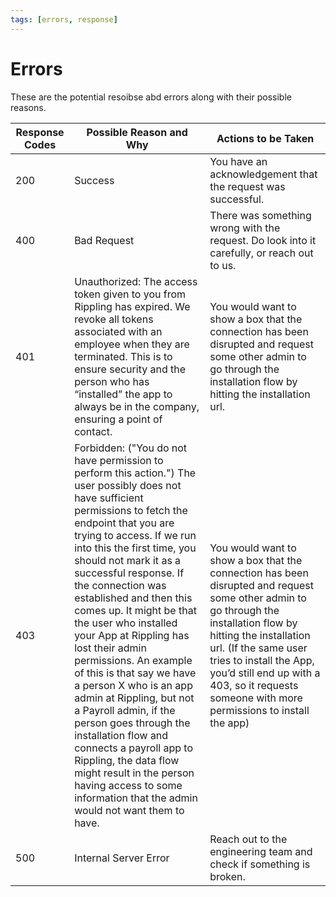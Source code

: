 ```yaml
---
tags: [errors, response]
---
```


# Errors

These are the potential resoibse abd errors along with their possible reasons.

| Response Codes | Possible Reason and Why                                                                                                                                                                                                                                                                                                                                                                                                                                                                                                                                                                                                                                                                                                                                 | Actions to be Taken                                                                                                                                                                                                                                                                                               |
| -------------- | ------------------------------------------------------------------------------------------------------------------------------------------------------------------------------------------------------------------------------------------------------------------------------------------------------------------------------------------------------------------------------------------------------------------------------------------------------------------------------------------------------------------------------------------------------------------------------------------------------------------------------------------------------------------------------------------------------------------------------------------------------- | ----------------------------------------------------------------------------------------------------------------------------------------------------------------------------------------------------------------------------------------------------------------------------------------------------------------- |
| 200            | Success                                                                                                                                                                                                                                                                                                                                                                                                                                                                                                                                                                                                                                                                                                                                                 | You have an acknowledgement that the request was successful.                                                                                                                                                                                                                                                      |
| 400            | Bad Request                                                                                                                                                                                                                                                                                                                                                                                                                                                                                                                                                                                                                                                                                                                                             | There was something wrong with the request. Do look into it carefully, or reach out to us.                                                                                                                                                                                                                        |
| 401            | Unauthorized: The access token given to you from Rippling has expired. We revoke all tokens associated with an employee when they are terminated. This is to ensure security and the person who has “installed” the app to always be in the company, ensuring a point of contact.                                                                                                                                                                                                                                                                                                                                                                                                                                                                       | You would want to show a box that the connection has been disrupted and request some other admin to go through the installation flow by hitting the installation url.                                                                                                                                             |
| 403            | Forbidden: ("You do not have permission to perform this action.") The user possibly does not have sufficient permissions to fetch the endpoint that you are trying to access. If we run into this the first time, you should not mark it as a successful response. If the connection was established and then this comes up. It might be that the user who installed your App at Rippling has lost their admin permissions. An example of this is that say we have a person X who is an app admin at Rippling, but not a Payroll admin, if the person goes through the installation flow and connects a payroll app to Rippling, the data flow might result in the person having access to some information that the admin would not want them to have. | You would want to show a box that the connection has been disrupted and request some other admin to go through the installation flow by hitting the installation url. (If the same user tries to install the App, you’d still end up with a 403, so it requests someone with more permissions to install the app) |
| 500            | Internal Server Error                                                                                                                                                                                                                                                                                                                                                                                                                                                                                                                                                                                                                                                                                                                                   | Reach out to the engineering team and check if something is broken.                                                                                                                                                                                                                                               |
